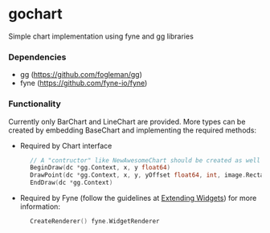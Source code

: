 # gochart
Simple chart implementation using fyne and gg libraries

### Dependencies
* gg (https://github.com/fogleman/gg)
* fyne (https://github.com/fyne-io/fyne)

### Functionality
Currently only BarChart and LineChart are provided. More types can be created by embedding BaseChart and implementing the required methods:
* Required by Chart interface
```go
      // A "contructor" like NewAwesomeChart should be created as well
      BeginDraw(dc *gg.Context, x, y float64)
      DrawPoint(dc *gg.Context, x, y, yOffset float64, int, image.Rectangle)
      EndDraw(dc *gg.Context)
 ```
    
 * Required by Fyne (follow the guidelines at [Extending Widgets](https://developer.fyne.io/tutorial/extending-widgets)) for more information:
```go
      CreateRenderer() fyne.WidgetRenderer
 ```
